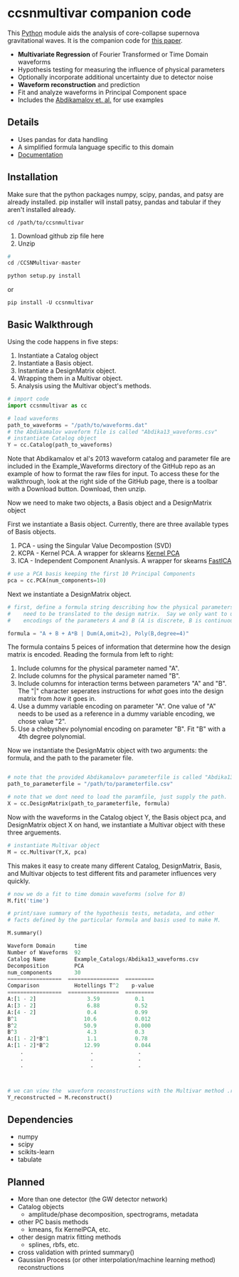 # ccsnmultivar companion code


This [Python](http://www.python.org/) module aids the analysis of core-collapse supernova gravitational waves.  It is the companion code for [this paper](http://arxiv.org/abs/1406.1164).

* **Multivariate Regression** of Fourier Transformed or Time Domain waveforms
* Hypothesis testing for measuring the influence of physical parameters
* Optionally incorporate additional uncertainty due to detector noise
* **Waveform reconstruction** and prediction
* Fit and analyze waveforms in Principal Component space
* Includes the [Abdikamalov et. al.](http://arxiv.org/abs/1311.3678) for use examples 

## Details
* Uses pandas for data handling
* A simplified formula language specific to this domain
* [Documentation](http://ccsnmultivar.readthedocs.org/en/latest/)


## Installation
Make sure that the python packages numpy, scipy, pandas, and patsy are already installed.
pip installer will install patsy, pandas and tabular if they aren't installed already.

    cd /path/to/ccsnmultivar

1. Download github zip file here
2. Unzip

```python
# 
cd /CCSNMultivar-master

python setup.py install
```
or

    pip install -U ccsnmultivar

## Basic Walkthrough
Using the code happens in five steps:

1. Instantiate a Catalog object
2. Instantiate a Basis object.
3. Instantiate a DesignMatrix object.
4. Wrapping them in a Multivar object.
5. Analysis using the Multivar object's methods.

```python
# import code
import ccsnmultivar as cc

# load waveforms
path_to_waveforms = "/path/to/waveforms.dat"
# the Abdikamalov waveform file is called "Abdika13_waveforms.csv"
# instantiate Catalog object
Y = cc.Catalog(path_to_waveforms)
```

Note that Abdikamalov et al's 2013 waveform catalog and parameter file are included
in the Example_Waveforms directory of the GitHub repo as an example of how to format
the raw files for input.  To access these for the walkthrough, look at the right side
of the GitHub page, there is a toolbar with a Download button.  Download, then unzip.  

Now we need to make two objects, a Basis object and a DesignMatrix object

First we instantiate a Basis object.  Currently, there are three available types of 
Basis objects.
 
1. PCA - using the Singular Value Decompostion (SVD)
2. KCPA - Kernel PCA.  A wrapper for sklearns [Kernel PCA](http://scikit-learn.org/stable/modules/generated/sklearn.decomposition.KernelPCA.html#sklearn.decomposition.KernelPCA) 
3. ICA - Independent Component Ananlysis.  A wrapper for skearns [FastICA](http://scikit-learn.org/stable/modules/generated/sklearn.decomposition.FastICA.html)

```python
# use a PCA basis keeping the first 10 Principal Components
pca = cc.PCA(num_components=10)
```    
Next we instantiate a DesignMatrix object.

```python
# first, define a formula string describing how the physical parameters
#    need to be translated to the design matrix.  Say we only want to use
#    encodings of the parameters A and B (A is discrete, B is continuous)

formula = "A + B + A*B | Dum(A,omit=2), Poly(B,degree=4)"
```

The formula contains 5 peices of information that determine how the design matrix is 
encoded.  Reading the formula from left to right:

1. Include columns for the physical parameter named "A".
2. Include columns for the physical parameter named "B".
3. Include columns for interaction terms between parameters "A" and "B".  
The "|" character seperates instructions for *what* goes into the design matrix from 
*how* it goes in.
4. Use a dummy variable encoding on parameter "A".  One value of "A" needs to be used as a
reference in a dummy variable encoding, we chose value "2".
4. Use a chebyshev polynomial encoding on parameter "B".  Fit "B" with a 4th degree polynomial.

Now we instantiate the DesignMatrix object with two arguments: the formula, and the
path to the parameter file.
```python

# note that the provided Abdikamalov+ parameterfile is called "Abdika13_params.csv"
path_to_parameterfile = "/path/to/parameterfile.csv"

# note that we dont need to load the paramfile, just supply the path.
X = cc.DesignMatrix(path_to_parameterfile, formula)
```

Now with the waveforms in the Catalog object Y, the Basis object pca, and DesignMatrix object 
X on hand, we instantiate a Multivar object with these three arguements.

```python
# instantiate Multivar object
M = cc.Multivar(Y,X, pca)

```

This makes it easy to create many different Catalog, DesignMatrix, Basis, and Multivar
objects to test different fits and parameter influences very quickly.

```python
# now we do a fit to time domain waveforms (solve for B)
M.fit('time')

# print/save summary of the hypothesis tests, metadata, and other
# facts defined by the particular formula and basis used to make M.

M.summary()

Waveform Domain      time
Number of Waveforms  92
Catalog Name         Example_Catalogs/Abdika13_waveforms.csv
Decomposition        PCA
num_components       30
=================  ================  =========
Comparison           Hotellings T^2    p-value
=================  ================  ========= 
A:[1 - 2]                3.59           0.1
A:[3 - 2]                6.88           0.52
A:[4 - 2]                0.4            0.99
B^1                     10.6            0.012
B^2                     50.9            0.000
B^3                      4.3            0.3
A:[1 - 2]*B^1            1.1            0.78
A:[1 - 2]*B^2           12.99           0.044
    .                     .              .
    .                     .              .
    .                     .              .



# we can view the  waveform reconstructions with the Multivar method .reconstruct()
Y_reconstructed = M.reconstruct()
```

## Dependencies
* numpy
* scipy
* scikits-learn
* tabulate

## Planned
* More than one detector (the GW detector network)
* Catalog objects
  - amplitude/phase decomposition, spectrograms, metadata
* other PC basis methods 
  - kmeans, fix KernelPCA, etc.
* other design matrix fitting methods 
  - splines, rbfs, etc.
* cross validation with printed summary()
* Gaussian Process (or other interpolation/machine learning method) reconstructions





